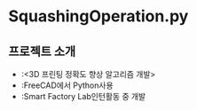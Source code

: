 # SquashingOperation.py

## 프로젝트 소개

- :<3D 프린팅 정확도 향상 알고리즘 개발>
- :FreeCAD에서 Python사용
- :Smart Factory Lab인턴활동 중 개발

